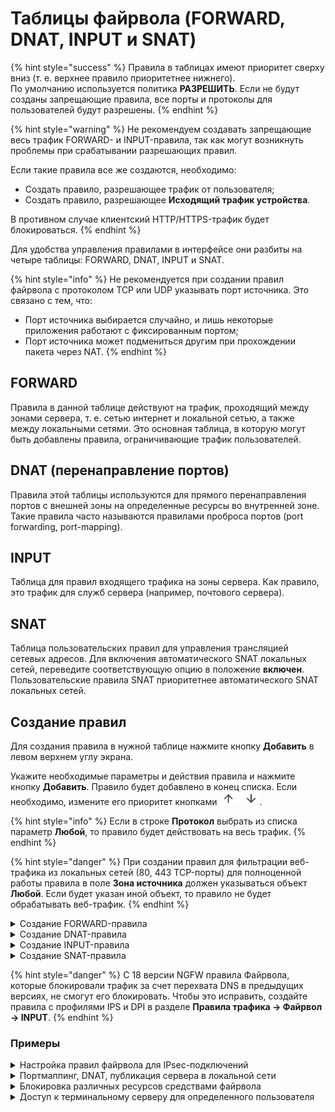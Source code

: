 # Таблицы файрвола (FORWARD, DNAT, INPUT и SNAT)

{% hint style="success" %}
Правила в таблицах имеют приоритет сверху вниз (т. е. верхнее правило приоритетнее нижнего). \
По умолчанию используется политика **РАЗРЕШИТЬ**. Если не будут созданы запрещающие правила, все порты и протоколы для пользователей будут разрешены.
{% endhint %}

{% hint style="warning" %}
Не рекомендуем создавать запрещающие весь трафик FORWARD- и INPUT-правила, так как могут возникнуть проблемы при срабатывании разрешающих правил.

Если такие правила все же создаются, необходимо: 

* Создать правило, разрешающее трафик от пользователя;
* Создать правило, разрешающее **Исходящий трафик устройства**. 

В противном случае клиентский HTTP/HTTPS-трафик будет блокироваться.
{% endhint %}

Для удобства управления правилами в интерфейсе они разбиты на четыре таблицы: FORWARD, DNAT, INPUT и SNAT.

{% hint style="info" %}
Не рекомендуется при создании правил файрвола с протоколом TCP или UDP указывать порт источника. Это связано с тем, что:

* Порт источника выбирается случайно, и лишь некоторые приложения работают с фиксированным портом;
* Порт источника может подмениться другим при прохождении пакета через NAT.
{% endhint %}

## FORWARD

Правила в данной таблице действуют на трафик, проходящий между зонами сервера, т. е. сетью интернет и локальной сетью, а также между локальными сетями. Это основная таблица, в которую могут быть добавлены правила, ограничивающие трафик пользователей.

## DNAT (перенаправление портов)

Правила этой таблицы используются для прямого перенаправления портов с внешней зоны на определенные ресурсы во внутренней зоне. Такие правила часто называются правилами проброса портов (port forwarding, port-mapping).

## INPUT

Таблица для правил входящего трафика на зоны сервера. Как правило, это трафик для служб сервера (например, почтового сервера).

## SNAT

Таблица пользовательских правил для управления трансляцией сетевых адресов. Для включения автоматического SNAT локальных сетей, переведите соответствующую опцию в положение **включен**. \
Пользовательские правила SNAT приоритетнее автоматического SNAT локальных сетей.

## Создание правил

Для создания правила в нужной таблице нажмите кнопку **Добавить** в левом верхнем углу экрана.

Укажите необходимые параметры и действия правила и нажмите кнопку **Добавить**. Правило будет добавлено в конец списка. Если необходимо, измените его приоритет кнопками ![up-down.png](/.gitbook/assets/icon-up-down.png).

{% hint style="info" %}
Если в строке **Протокол** выбрать из списка параметр **Любой**, то правило будет действовать на весь трафик.
{% endhint %}

{% hint style="danger" %}
При создании правил для фильтрации веб-трафика из локальных сетей (80, 443 TCP-порты) для полноценной работы правила в поле **Зона источника** должен указываться объект **Любой**. Если будет указан иной объект, то правило не будет обрабатывать веб-трафик.
{% endhint %}

<details>

<summary>Создание FORWARD-правила</summary>

![](/.gitbook/assets/firewall19.png)

* **Протокол** - протокол передачи данных (UDP/TCP/ICMP/GRE/ESP/AH, либо **Любой**).

**Источник**

* **Зона источника** - интерфейс или группа интерфейсов, из которых приходит трафик. Можно выбрать отдельные **Сетевые интерфейсы**, [созданные пользователем зоны](/settings/access-rules/aliases.md) или **Специальные** типы:
    * **Внешние интерфейсы** - все интерфейсы, используемые для подключения к интернету;  
    * **Внешние Ethernet-интерфейсы** - все Ethernet-интерфейсы, используемые для подключения к интернету;
    * **Внешние VPN-интерфейсы** - все внешние VPN-интерфейсы (PPPoE, PPTP, L2TP), используемые для подключения к интернету;
    * **IPsec-интерфейсы** - все IPsec-интерфейсы, используемые для site-to-site-подключений к удаленным офисам;
    * **Локальные интерфейсы** - все интерфейсы, используемые для подключения к клиентам в локальной сети;
    * **Исходящий трафик устройства** - используется для фильтрации исходящего трафика самого устройства Ideco NGFW; 
    * **Клиентский VPN-трафик** - используется для фильтрации трафика, идущего от клиентов, подключившихся к NGFW по VPN;
    * **Любой** - не фильтровать трафик по какому-либо типу интерфейса или зоны.
* **Инвертировать источник** - позволяет использовать в правиле все объекты, кроме выбранных в строке **Адрес**;
* **Адрес** - IP-адрес источника трафика (src), проходящего через шлюз. В этом поле могут быть указаны IP-адреса, диапазоны IP-адресов, сети, домены (раздел [Объекты](aliases.md)), страны или пользователи и группы (при смене их IP-адресов файрвол автоматически это учтет);
* **Порты источника** - указываются при создании правила с протоколами TCP/UDP. Это может быть отдельный порт, список портов или диапазон портов, определенных в [Объектах](aliases.md). **Указывать не рекомендуем**;
* **HIP-профили** - профиль, соответствующий устройству, от которого исходит трафик.

**Назначение**

* **Зона назначения** - интерфейс или группа интерфейсов, в которые входит трафик. Можно выбрать отдельные **Сетевые интерфейсы**, созданные пользователем зоны или **Специальные типы**;
* **Инвертировать назначение** - позволяет использовать в правиле все объекты, кроме выбранных в строке **Адрес**;
* **Адрес** - в этом поле могут быть указаны IP-адреса, диапазоны IP-адресов, сети, домены (раздел [Объекты](aliases.md)), страны или пользователи и группы (при смене их IP-адресов, файрвол автоматически это учтет);
* **Порты назначения** - указываются при создании правила с протоколами TCP/UDP. Это может быть отдельный порт, список портов или диапазон портов, определенных в [Объектах](aliases.md).

**Действия**

* **Запретить** - запрещает трафик;
* **Разрешить** - разрешает трафик или направляет его в модули фильтрации трафика.

**Профили фильтрации трафика**

* **Контроль приложений** - выберите профиль [Контроля приложений](/settings/security-profiles/application-control.md), которым требуется фильтровать трафик;
* **Предотвращение вторжений** - выберите профиль системы [Предотвращения вторжений](/settings/security-profiles/README.md), которым требуется фильтровать трафик.

**Дополнительно**

* **Включить правило** - опция позволяет выбрать, будет ли правило включено или выключено при создании. По умолчанию правило выключено;
* **Время действия** - время действия правила. Указываются временные промежутки (например, **рабочее время**), которые определяются в [Объектах](aliases.md);
* **Комментарий** - произвольный текст, поясняющий цель действия правила. Значение не должно быть длиннее 255 символов.

</details>

<details>

<summary>Создание DNAT-правила</summary>

![](/.gitbook/assets/firewall20.png)

* **Протокол** - протокол передачи данных (UDP/TCP/ICMP/GRE/ESP/AH, либо **Любой**).

**Источник**

* **Зона источника** - интерфейс или группа интерфейсов, из которых приходит трафик. Можно выбрать отдельные **Сетевые интерфейсы**, [созданные пользователем зоны](/settings/access-rules/aliases.md) или **Специальные** типы:
    * **Внешние интерфейсы** - все интерфейсы, используемые для подключения к интернету;  
    * **Внешние Ethernet-интерфейсы** - все Ethernet-интерфейсы, используемые для подключения к интернету;
    * **Внешние VPN-интерфейсы** - все внешние VPN-интерфейсы (PPPoE, PPTP, L2TP), используемые для подключения к интернету;
    * **IPsec-интерфейсы** - все IPsec-интерфейсы, используемые для site-to-site-подключений к удаленным офисам;
    * **Локальные интерфейсы** - все интерфейсы, используемые для подключения к клиентам в локальной сети;
    * **Исходящий трафик устройства** - используется для фильтрации исходящего трафика самого устройства Ideco NGFW; 
    * **Клиентский VPN-трафик** - используется для фильтрации трафика, идущего от клиентов, подключившихся к NGFW по VPN;
    * **Любой** - не фильтровать трафик по какому-либо типу интерфейса или зоны.
* **Инвертировать источник** - позволяет использовать в правиле все объекты, кроме выбранных в строке **Адрес**;
* **Адрес** - IP-адрес источника трафика (src), проходящего через шлюз. В этом поле могут быть указаны IP-адреса, диапазоны IP-адресов, сети, домены (раздел [Объекты](aliases.md)), страны или пользователи и группы (при смене их IP-адресов файрвол автоматически это учтет);
* **Порты источника** - указываются при создании правила с протоколами TCP/UDP. Это может быть отдельный порт, список портов или диапазон портов, определенных в [Объектах](aliases.md). **Указывать не рекомендуем**.

**Назначение**

* **Инвертировать назначение** - позволяет использовать в правиле все объекты, кроме выбранных в строке **Адрес**;
* **Адрес** - в этом поле могут быть указаны IP-адреса, диапазоны IP-адресов, сети, домены (раздел [Объекты](aliases.md)), страны или пользователи и группы (при смене их IP-адресов, файрвол автоматически это учтет);
* **Порты назначения** - указываются при создании правила с протоколами TCP/UDP. Это может быть отдельный порт, список портов или диапазон портов, определенных в [Объектах](aliases.md);
* **Сменить IP-адрес назначения** - при указании диапазона адресов пакет будет перенаправлен на любой из них;
* **Сменить порт назначения** - при указании диапазона портов пакет будет перенаправлен в порт с тем же номером, на который он пришел, если этот порт попадает в указанный диапазон.

**Действия**

* **DNAT** - транслирует адреса назначения, тем самым позволяет перенаправить входящий трафик. Ниже в поле **Изменить IP-адрес назначения** можно указать один IP-адрес или диапазон (при указании диапазона IP-адресов пакет будет перенаправлен на любой из них). Аналогично, если при создании правила были указаны протоколы TCP или UDP, то появится поле **Сменить порт назначения**. С помощью этой возможности можно прозрачно переадресовать входящий трафик на другой адрес или порт;
* **Не производить DNAT** - отменяет действие DNAT для трафика, удовлетворяющего критериям правила.

**Дополнительно**

* **Включить правило** - опция позволяет выбрать, будет ли правило включено или выключено при создании. По умолчанию правило выключено;
* **Время действия** - время действия правила. Указываются временные промежутки (например, **рабочее время**), которые определяются в [Объектах](aliases.md);
* **Комментарий** - произвольный текст, поясняющий цель действия правила. Значение не должно быть длиннее 255 символов.

</details>

<details>

<summary>Создание INPUT-правила</summary>

![](/.gitbook/assets/firewall21.png)

* **Протокол** - протокол передачи данных (UDP/TCP/ICMP/GRE/ESP/AH, либо **Любой**).

**Источник**

* **Зона источника** - интерфейс или группа интерфейсов, из которых приходит трафик. Можно выбрать отдельные **Сетевые интерфейсы**, [созданные пользователем зоны](/settings/access-rules/aliases.md) или **Специальные** типы:
    * **Внешние интерфейсы** - все интерфейсы, используемые для подключения к интернету;  
    * **Внешние Ethernet-интерфейсы** - все Ethernet-интерфейсы, используемые для подключения к интернету;
    * **Внешние VPN-интерфейсы** - все внешние VPN-интерфейсы (PPPoE, PPTP, L2TP), используемые для подключения к интернету;
    * **IPsec-интерфейсы** - все IPsec-интерфейсы, используемые для site-to-site-подключений к удаленным офисам;
    * **Локальные интерфейсы** - все интерфейсы, используемые для подключения к клиентам в локальной сети;
    * **Исходящий трафик устройства** - используется для фильтрации исходящего трафика самого устройства Ideco NGFW; 
    * **Клиентский VPN-трафик** - используется для фильтрации трафика, идущего от клиентов, подключившихся к NGFW по VPN;
    * **Любой** - не фильтровать трафик по какому-либо типу интерфейса или зоны.
* **Инвертировать источник** - позволяет использовать в правиле все объекты, кроме выбранных в строке **Адрес**;
* **Адрес** - IP-адрес источника трафика (src), проходящего через шлюз. В этом поле могут быть указаны IP-адреса, диапазоны IP-адресов, сети, домены (раздел [Объекты](aliases.md)), страны или пользователи и группы (при смене их IP-адресов файрвол автоматически это учтет);
* **Порты источника** - указываются при создании правила с протоколами TCP/UDP. Это может быть отдельный порт, список портов или диапазон портов, определенных в [Объектах](aliases.md). **Указывать не рекомендуем**.

**Назначение**

* **Инвертировать назначение** - позволяет использовать в правиле все объекты, кроме выбранных в строке **Адрес**;
* **Адрес** - в этом поле могут быть указаны IP-адреса, диапазоны IP-адресов, сети, домены (раздел [Объекты](aliases.md)), страны или пользователи и группы (при смене их IP-адресов, файрвол автоматически это учтет);
* **Порт назначения** - указывается при создании правила с протоколами TCP/UDP. Это может быть отдельный порт, список портов или диапазон портов, определенных в [Объектах](aliases.md).

**Действия**

* **Запретить** - запрещает трафик;
* **Разрешить** - разрешает трафик или направляет его в модули фильтрации трафика.

**Профили фильтрации трафика**

* **Контроль приложений** - выберите профиль [Контроля приложений](/settings/security-profiles/application-control.md), которым требуется фильтровать трафик;
* **Предотвращение вторжений** - выберите профиль системы [Предотвращения вторжений](/settings/security-profiles/README.md), которым требуется фильтровать трафик.

**Дополнительно**

* **Включить правило** - опция позволяет выбрать, будет ли правило включено или выключено при создании. По умолчанию правило выключено;
* **Время действия** - время действия правила. Указываются временные промежутки (например, **рабочее время**), которые определяются в [Объектах](aliases.md);
* **Комментарий** - произвольный текст, поясняющий цель действия правила. Значение не должно быть длиннее 255 символов.

</details>

<details>

<summary>Создание SNAT-правила</summary>

![](/.gitbook/assets/firewall22.png)

* **Протокол** - протокол передачи данных (UDP/TCP/ICMP/GRE/ESP/AH, либо **Любой**).

**Источник**

* **Инвертировать источник** - позволяет использовать в правиле все объекты, кроме выбранных в строке **Источник**;
* **Адрес** - IP-адрес источника трафика (src), проходящего через шлюз. В этом поле могут быть указаны IP-адреса, диапазоны IP-адресов, сети, домены (раздел [Объекты](aliases.md)), страны или пользователи и группы (при смене их IP-адресов файрвол автоматически это учтет);
* **Порты источника** - указываются при создании правила с протоколами TCP/UDP. Это может быть отдельный порт, список портов или диапазон портов, определенных в [Объектах](aliases.md). **Указывать не рекомендуем**;
* **Сменить IP-адрес источника** - заполняется, только если на сетевом интерфейсе несколько IP-адресов и необходим SNAT от конкретного IP-адреса.

**Назначение**

* **Зона назначения** - интерфейс или группа интерфейсов, в которые входит трафик. Можно выбрать отдельные **Сетевые интерфейсы**, [созданные пользователем зоны](/settings/access-rules/aliases.md) или **Специальные** типы:
    * **Внешние интерфейсы** - все интерфейсы, используемые для подключения к интернету;  
    * **Внешние Ethernet-интерфейсы** - все Ethernet-интерфейсы, используемые для подключения к интернету;
    * **Внешние VPN-интерфейсы** - все внешние VPN-интерфейсы (PPPoE, PPTP, L2TP), используемые для подключения к интернету;
    * **IPsec-интерфейсы** - все IPsec-интерфейсы, используемые для site-to-site-подключений к удаленным офисам;
    * **Локальные интерфейсы** - все интерфейсы, используемые для подключения к клиентам в локальной сети;
    * **Исходящий трафик устройства** - используется для фильтрации исходящего трафика самого устройства Ideco NGFW; 
    * **Клиентский VPN-трафик** - используется для фильтрации трафика, идущего от клиентов, подключившихся к NGFW по VPN;
    * **Любой** - не фильтровать трафик по какому-либо типу интерфейса или зоны.
* **Инвертировать назначение** - позволяет использовать в правиле все объекты, кроме выбранных в строке **Адрес**;
* **Адрес** - в этом поле могут быть указаны IP-адреса, диапазоны IP-адресов, сети, домены (раздел [Объекты](aliases.md)), страны или пользователи и группы (при смене их IP-адресов, файрвол автоматически это учтет);
* **Порты назначения** - указываются при создании правила с протоколами TCP/UDP. Это может быть отдельный порт, список портов или диапазон портов, определенных в [Объектах](aliases.md).

**Действия**

* **SNAT** - транслирует адреса источника;
* **Не производить SNAT** - отменяет действие SNAT для трафика, удовлетворяющего критериям правила.

**Дополнительно**

* **Включить правило** - опция позволяет выбрать, будет ли правило включено или выключено при создании. По умолчанию правило выключено;
* **Время действия** - время действия правила. Указываются временные промежутки (например, **рабочее время**), которые определяются в [Объектах](aliases.md);
* **Комментарий** - произвольный текст, поясняющий цель действия правила. Значение не должно быть длиннее 255 символов.

</details>

{% hint style="danger" %}
С 18 версии NGFW правила Файрвола, которые блокировали трафик за счет перехвата DNS в предыдущих версиях, не смогут его блокировать. Чтобы это исправить, создайте правила с профилями IPS и DPI в разделе **Правила трафика -> Файрвол -> INPUT**.
{% endhint %}

### Примеры 

<details>

<summary>Настройка правил файрвола для IPsec-подключений</summary>

Чтобы настроить правило файрвола для IPsec-подключений, выберите в поле **Зона источника** или **Зона назначения** настроенное IPsec-подключение.

</details>

<details>

<summary>Портмаппинг, DNAT, публикация сервера в локальной сети</summary>

Примеры данных настроек подробно описаны в статьях раздела [Публикация ресурсов](/settings/publishing-resources/README.md).

</details>

<details>

<summary>Блокировка различных ресурсов средствами файрвола</summary>

Вопросы блокировки различных ресурсов: программ удаленного управления (AmmyAdmin и TeamViewer), мессенджеров и другого ПО - описаны в разделе [Блокировка популярных ресурсов](/recipes/popular-recipes/blocking-popular-resources.md).

</details>

<details>

<summary>Доступ к терминальному серверу для определенного пользователя</summary>

1\. На вкладке **Forward** нажмите **Добавить**;

2\. Заполните следующие поля:

![](/.gitbook/assets/firewall.png)

* **Протокол** - выберите TCP;
* **Источник** - выберите пользователя или группу пользователей;
* **Назначение** - укажите адрес терминального сервера;
* **Порты назначения** - укажите порт 3389;
* **Действие** - Разрешить;
* **Дополнительно** - включите правило:

3\. Нажмите **Добавить**.

</details>